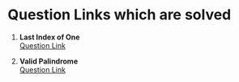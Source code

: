 # Question Links which are solved 

1. <b> Last Index of One </b> <br>
[Question Link](https://www.geeksforgeeks.org/problems/last-index-of-15847/1) <br>

2. <b> Valid Palindrome </b> <br>
[Question Link](https://leetcode.com/problems/valid-palindrome/description/) <br>



